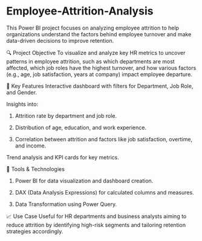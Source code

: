 # Employee-Attrition-Analysis
This Power BI project focuses on analyzing employee attrition to help organizations understand the factors behind employee turnover and make data-driven decisions to improve retention.

🔍 Project Objective
To visualize and analyze key HR metrics to uncover patterns in employee attrition, such as which departments are most affected, which job roles have the highest turnover, and how various factors (e.g., age, job satisfaction, years at company) impact employee departure.

📌 Key Features
Interactive dashboard with filters for Department, Job Role, and Gender.

Insights into:

1. Attrition rate by department and job role.

2. Distribution of age, education, and work experience.

3. Correlation between attrition and factors like job satisfaction, overtime, and income.

Trend analysis and KPI cards for key metrics.

📁 Tools & Technologies
1. Power BI for data visualization and dashboard creation.

2. DAX (Data Analysis Expressions) for calculated columns and measures.

3. Data Transformation using Power Query.

📈 Use Case
Useful for HR departments and business analysts aiming to reduce attrition by identifying high-risk segments and tailoring retention strategies accordingly.
